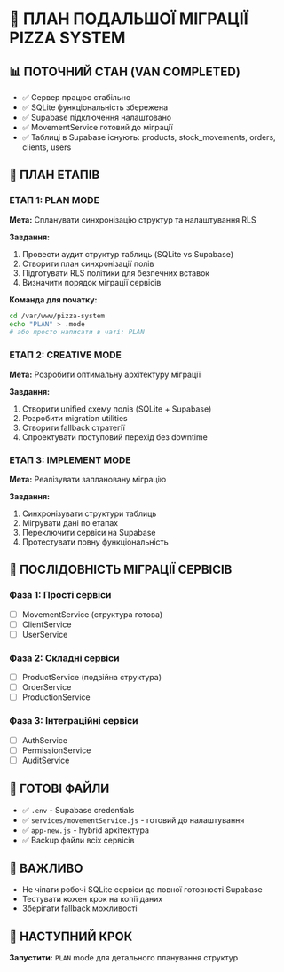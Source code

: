 # 🎯 ПЛАН ПОДАЛЬШОЇ МІГРАЦІЇ PIZZA SYSTEM

## 📊 ПОТОЧНИЙ СТАН (VAN COMPLETED)
- ✅ Сервер працює стабільно
- ✅ SQLite функціональність збережена  
- ✅ Supabase підключення налаштовано
- ✅ MovementService готовий до міграції
- ✅ Таблиці в Supabase існують: products, stock_movements, orders, clients, users

## 🎯 ПЛАН ЕТАПІВ

### **ЕТАП 1: PLAN MODE** 
**Мета:** Спланувати синхронізацію структур та налаштування RLS

**Завдання:**
1. Провести аудит структур таблиць (SQLite vs Supabase)
2. Створити план синхронізації полів
3. Підготувати RLS політики для безпечних вставок
4. Визначити порядок міграції сервісів

**Команда для початку:**
```bash
cd /var/www/pizza-system
echo "PLAN" > .mode
# або просто написати в чаті: PLAN
```

### **ЕТАП 2: CREATIVE MODE**
**Мета:** Розробити оптимальну архітектуру міграції

**Завдання:**
1. Створити unified схему полів (SQLite + Supabase)
2. Розробити migration utilities
3. Створити fallback стратегії
4. Спроектувати поступовий перехід без downtime

### **ЕТАП 3: IMPLEMENT MODE**  
**Мета:** Реалізувати заплановану міграцію

**Завдання:**
1. Синхронізувати структури таблиць
2. Мігрувати дані по етапах
3. Переключити сервіси на Supabase
4. Протестувати повну функціональність

## 🔄 ПОСЛІДОВНІСТЬ МІГРАЦІЇ СЕРВІСІВ

### **Фаза 1:** Прості сервіси
- [ ] MovementService (структура готова)
- [ ] ClientService  
- [ ] UserService

### **Фаза 2:** Складні сервіси
- [ ] ProductService (подвійна структура)
- [ ] OrderService
- [ ] ProductionService

### **Фаза 3:** Інтеграційні сервіси
- [ ] AuthService
- [ ] PermissionService
- [ ] AuditService

## 📝 ГОТОВІ ФАЙЛИ
- ✅ `.env` - Supabase credentials
- ✅ `services/movementService.js` - готовий до налаштування
- ✅ `app-new.js` - hybrid архітектура
- ✅ Backup файли всіх сервісів

## 🚨 ВАЖЛИВО
- Не чіпати робочі SQLite сервіси до повної готовності Supabase
- Тестувати кожен крок на копії даних
- Зберігати fallback можливості

## 🎯 НАСТУПНИЙ КРОК
**Запустити:** `PLAN` mode для детального планування структур
